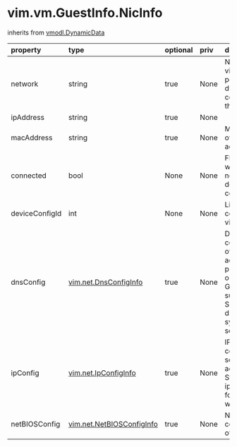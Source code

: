 vim.vm.GuestInfo.NicInfo
========================
inherits from [vmodl.DynamicData](docs/vmodl.DynamicData.md)




| property | type | optional | priv | desc |
|:---------|:-----|:---------|:-----|:-----|
| network | string | true | None | Name of the virtual switch portgroup or dvPort connected to this adapter. |
| ipAddress | string | true | None |  |
| macAddress | string | true | None | MAC address of the adapter. |
| connected | bool | None | None | Flag indicating whether or not the virtual device is connected. |
| deviceConfigId | int | None | None | Link to the corresponding virtual device. |
| dnsConfig | [vim.net.DnsConfigInfo](vim.net.DnsConfigInfo.md "vim.net.DnsConfigInfo") | true | None | DNS configuration of the adapter.  This property is set only when Guest OS supports it.  See StackInfo dnsConfig for system wide  settings. |
| ipConfig | [vim.net.IpConfigInfo](vim.net.IpConfigInfo.md "vim.net.IpConfigInfo") | true | None | IP configuration settings of the adapter  See StackInfo ipStackConfig for system wide  settings. |
| netBIOSConfig | [vim.net.NetBIOSConfigInfo](vim.net.NetBIOSConfigInfo.md "vim.net.NetBIOSConfigInfo") | true | None | NetBIOS configuration of the adapter |


